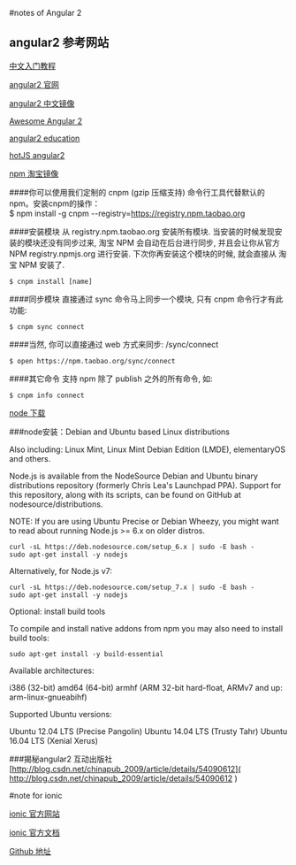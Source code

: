 #notes of Angular 2
## angular2 参考网站
[中文入门教程]( http://www.angularjs.cn/A2uA )

[angular2 官网]( https://angular.io/docs/ts/latest/ )  

[angular2 中文镜像]( https://angular.cn/ )

[Awesome Angular 2]( https://github.com/AngularClass/awesome-angular2 )

[angular2 education]( https://github.com/timjacobi/angular2-education )

[hotJS angular2 ]( https://www.hotjs.net/skills/angular2/resources )

[npm 淘宝镜像 ]( https://npm.taobao.org/ ) 

####你可以使用我们定制的 cnpm (gzip 压缩支持) 命令行工具代替默认的 npm。安装cnpm的操作：  
    $ npm install -g cnpm --registry=https://registry.npm.taobao.org 
    
####安装模块
从 registry.npm.taobao.org 安装所有模块. 当安装的时候发现安装的模块还没有同步过来, 淘宝 NPM 会自动在后台进行同步, 并且会让你从官方 NPM registry.npmjs.org 进行安装. 下次你再安装这个模块的时候, 就会直接从 淘宝 NPM 安装了.  
    
    $ cnpm install [name]

####同步模块
直接通过 sync 命令马上同步一个模块, 只有 cnpm 命令行才有此功能:
    
    $ cnpm sync connect
####当然, 你可以直接通过 web 方式来同步: /sync/connect
    
    $ open https://npm.taobao.org/sync/connect
####其它命令
支持 npm 除了 publish 之外的所有命令, 如:
    
    $ cnpm info connect

[node 下载 ]( https://nodejs.org/en/download/ )

###node安装：Debian and Ubuntu based Linux distributions

Also including: Linux Mint, Linux Mint Debian Edition (LMDE), elementaryOS and others.

Node.js is available from the NodeSource Debian and Ubuntu binary distributions repository (formerly Chris Lea's Launchpad PPA). Support for this repository, along with its scripts, can be found on GitHub at nodesource/distributions.

NOTE: If you are using Ubuntu Precise or Debian Wheezy, you might want to read about running Node.js >= 6.x on older distros.

    curl -sL https://deb.nodesource.com/setup_6.x | sudo -E bash -
    sudo apt-get install -y nodejs

Alternatively, for Node.js v7:

    curl -sL https://deb.nodesource.com/setup_7.x | sudo -E bash -
    sudo apt-get install -y nodejs

Optional: install build tools

To compile and install native addons from npm you may also need to install build tools:

    sudo apt-get install -y build-essential

Available architectures:

i386 (32-bit)
amd64 (64-bit)
armhf (ARM 32-bit hard-float, ARMv7 and up: arm-linux-gnueabihf)

Supported Ubuntu versions:

Ubuntu 12.04 LTS (Precise Pangolin)
Ubuntu 14.04 LTS (Trusty Tahr)
Ubuntu 16.04 LTS (Xenial Xerus)

###揭秘angular2 互动出版社  
[http://blog.csdn.net/chinapub_2009/article/details/54090612]( http://blog.csdn.net/chinapub_2009/article/details/54090612 )


#note for ionic 

[ionic 官方网站]( http://ionicframework.com/ )

[ionic 官方文档](http://ionicframework.com/docs/ )

[Github 地址]( https://github.com/driftyco/ionic )

